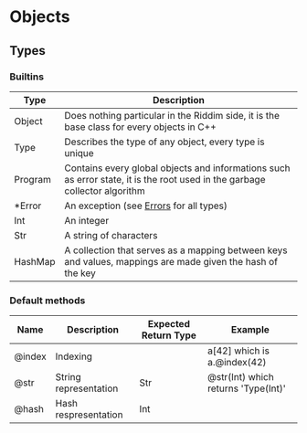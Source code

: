 # Objects
<!-- TODO : Abstract -->
<!-- TODO : C++ init -->

## Types
### Builtins
| Type | Description |
| ---- | ----------- |
| Object | Does nothing particular in the Riddim side, it is the base class for every objects in C++ |
| Type | Describes the type of any object, every type is unique |
| Program | Contains every global objects and informations such as error state, it is the root used in the garbage collector algorithm |
| *Error | An exception (see [Errors](error.md) for all types) |
| Int | An integer |
| Str | A string of characters |
| HashMap | A collection that serves as a mapping between keys and values, mappings are made given the hash of the key |

### Default methods
<!-- TODO : Abstract -->
<!-- TODO : Update if str changed etc... -->
| Name | Description | Expected Return Type | Example |
| ---- | ----------- | -------------------- | ------- |
| @index | Indexing |  | a[42] which is a.@index(42) | |
| @str | String representation | Str | @str(Int) which returns 'Type(Int)' |
| @hash | Hash respresentation | Int | |
